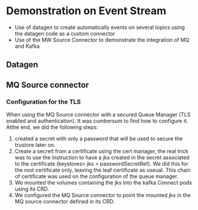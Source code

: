 # Demonstration on Event Stream

* Use of datagen to create automatically events on several topics using the datagen code as a custom connector
* Use of the MW Source Connector to demonstrate the integration of MQ and Kafka

## Datagen

## MQ Source connector

### Configuration for the TLS
When using the MQ Source connector with a secured Queue Manager (TLS enabled and authentication). It was cumbersum to find  how to configure it.
Atthe end, we did the following steps:
1) created a secret with only a password that will be used to secure the trustore later on.
2) Create a secrelt from a certificate using the cert manager,  the real trick was to use the instruction to have a jks created in the secret associated to the certificate (keystores> jks > passwordSecretRef). We did this for the root certificate only, leaving the leaf certificate as useual. This chain of certificate was used on the configuration of the queue manager.
3) We mounted the volumes containing the jks into the kafka Connect pods using its CRD.
4) We configured the MQ Source connector to point the mounted jks in the MQ source connector defined in its CRD.